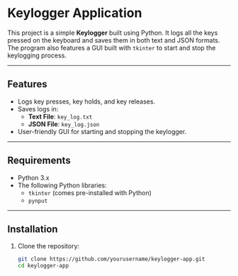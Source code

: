 # Keylogger Application

This project is a simple **Keylogger** built using Python. It logs all the keys pressed on the keyboard and saves them in both text and JSON formats. The program also features a GUI built with `tkinter` to start and stop the keylogging process.

---

## Features
- Logs key presses, key holds, and key releases.
- Saves logs in:
  - **Text File**: `key_log.txt`
  - **JSON File**: `key_log.json`
- User-friendly GUI for starting and stopping the keylogger.

---

## Requirements
- Python 3.x
- The following Python libraries:
  - `tkinter` (comes pre-installed with Python)
  - `pynput`

---

## Installation
1. Clone the repository:
   ```bash
   git clone https://github.com/yourusername/keylogger-app.git
   cd keylogger-app
